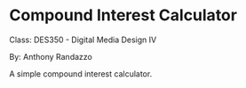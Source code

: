 # Compound Interest Calculator

Class: DES350 - Digital Media Design IV

By: Anthony Randazzo

A simple compound interest calculator.
